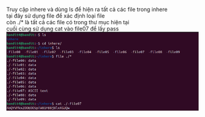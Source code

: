 Truy cập inhere và dùng ls để hiện ra tất cả các file trong inhere\
tại đây sử dụng file để xác định loại file\
còn ./* là tất cả các file có trong thư mục hiện tại\
cuối cùng sử dụng cat vào file07 để lấy pass\
![alt text](image/5.png)